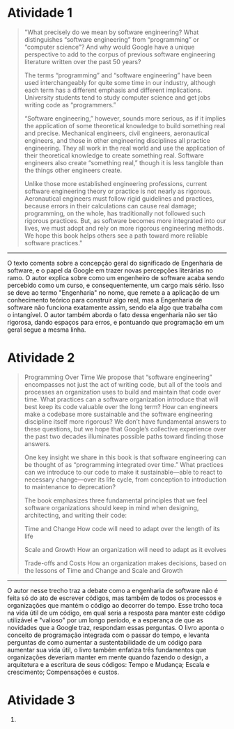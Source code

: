 # Atividade 1

>"What precisely do we mean by software engineering? What distinguishes “software engineering” from “programming” or “computer science”? And why would Google have a unique perspective to add to the corpus of previous software engineering literature written over the past 50 years?
>
>The terms “programming” and “software engineering” have been used interchangeably for quite some time in our industry, although each term has a different emphasis and different implications. University students tend to study computer science and get jobs writing code as “programmers.”
>
>“Software engineering,” however, sounds more serious, as if it implies the application of some theoretical knowledge to build something real and precise. Mechanical engineers, civil engineers, aeronautical engineers, and those in other engineering disciplines all practice engineering. They all work in the real world and use the application of their theoretical knowledge to create something real. Software engineers also create “something real,” though it is less tangible than the things other engineers create.
>
>Unlike those more established engineering professions, current software engineering theory or practice is not nearly as rigorous. Aeronautical engineers must follow rigid guidelines and practices, because errors in their calculations can cause real damage; programming, on the whole, has traditionally not followed such rigorous practices. But, as software becomes more integrated into our lives, we must adopt and rely on more rigorous engineering methods. We hope this book helps others see a path toward more reliable software practices."
------

O texto comenta sobre a concepção geral do significado de Engenharia de software, e o papel da Google em trazer novas percepções literárias no ramo. O autor explica sobre como um engenheiro de software acaba sendo percebido como um curso, e consequentemente, um cargo mais sério. Isso se deve ao termo "Engenharia" no nome, que remete a a aplicação de um conhecimento teórico para construir algo real, mas a Engenharia de software não funciona exatamente assim, sendo ela algo que trabalha com o intangível. O autor também aborda o fato dessa engenharia não ser tão rigorosa, dando espaços para erros, e pontuando que programação em um geral segue a mesma linha.



# Atividade 2

>Programming Over Time
>We propose that “software engineering” encompasses not just the act of writing code, but all of the tools and processes an organization uses to build and maintain that code over time. What practices can a software organization introduce that will best keep its code valuable over the long term? How can engineers make a codebase more sustainable and the software engineering discipline itself more rigorous? We don’t have fundamental answers to these questions, but we hope that Google’s collective experience over the past two decades illuminates possible paths toward finding those answers.
>
>One key insight we share in this book is that software engineering can be thought of as “programming integrated over time.” What practices can we introduce to our code to make it sustainable—able to react to necessary change—over its life cycle, from conception to introduction to maintenance to deprecation?
>
>The book emphasizes three fundamental principles that we feel software organizations should keep in mind when designing, architecting, and writing their code:
>
>Time and Change
>How code will need to adapt over the length of its life
>
>Scale and Growth
>How an organization will need to adapt as it evolves
> 
>Trade-offs and Costs
>How an organization makes decisions, based on the lessons of Time and Change and Scale and Growth
----------

O autor nesse trecho traz a debate como a engenharia de software não é feita só do ato de escrever códigos, mas também de todos os processos e organizações
que mantém o código ao decorrer do tempo. Esse trcho toca na vida útil de um código, em qual seria a resposta para manter este código utilizável e "valioso" por um longo período, e a esperança de que as novidades que a Google traz, respondam essas perguntas. O livro aponta o conceito de programação integrada com o passar do tempo, e levanta perguntas de como aumentar a sustentabilidade de um código para aumentar sua vida útil, o livro também enfatiza três fundamentos que organizações deveriam manter em mente quando fazendo o design, a arquitetura e a escritura de seus códigos: Tempo e Mudança; Escala e crescimento; Compensações e custos.


# Atividade 3

1. 
